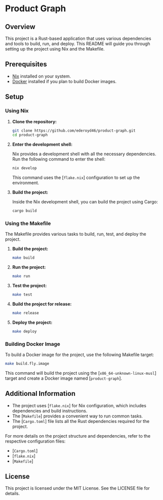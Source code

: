 # Product Graph

## Overview

This project is a Rust-based application that uses various dependencies and tools to build, run, and deploy. This README will guide you through setting up the project using Nix and the Makefile.

## Prerequisites

- [Nix](https://nixos.org/download.html) installed on your system.
- [Docker](https://docs.docker.com/get-docker/) installed if you plan to build Docker images.

## Setup

### Using Nix

1. **Clone the repository:**

   ```sh
   git clone https://github.com/ederoyd46/product-graph.git
   cd product-graph
   ```

2. **Enter the development shell:**

   Nix provides a development shell with all the necessary dependencies. Run the following command to enter the shell:

   ```sh
   nix develop
   ```

   This command uses the [`flake.nix`] configuration to set up the environment.

3. **Build the project:**

   Inside the Nix development shell, you can build the project using Cargo:

   ```sh
   cargo build
   ```

### Using the Makefile

The Makefile provides various tasks to build, run, test, and deploy the project.

1. **Build the project:**

   ```sh
   make build
   ```

2. **Run the project:**

   ```sh
   make run
   ```

3. **Test the project:**

   ```sh
   make test
   ```

4. **Build the project for release:**

   ```sh
   make release
   ```

5. **Deploy the project:**

   ```sh
   make deploy
   ```

### Building Docker Image

To build a Docker image for the project, use the following Makefile target:

```sh
make build.fly.image
```

This command will build the project using the [`x86_64-unknown-linux-musl`] target and create a Docker image named [`product-graph`].

## Additional Information

- The project uses [`flake.nix`] for Nix configuration, which includes dependencies and build instructions.
- The [`Makefile`] provides a convenient way to run common tasks.
- The [`Cargo.toml`] file lists all the Rust dependencies required for the project.

For more details on the project structure and dependencies, refer to the respective configuration files:

- [`Cargo.toml`]
- [`flake.nix`]
- [`Makefile`]

## License

This project is licensed under the MIT License. See the LICENSE file for details.
